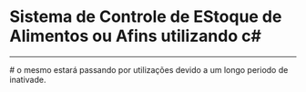 # Sistema de Controle de EStoque de Alimentos ou Afins utilizando c#
<hr>
# o mesmo estará passando por utilizações devido a um longo periodo de inativade.
